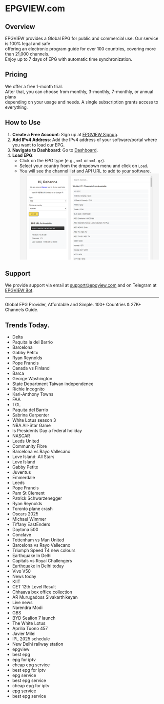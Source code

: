# EPGVIEW.com



## Overview
EPGVIEW provides a Global EPG for public and commercial use. Our service is 100% legal and safe\
offering an electronic program guide for over 100 countries, covering more than 21,000 channels.\
Enjoy up to 7 days of EPG with automatic time synchronization.

## Pricing
We offer a free 1-month trial. \
After that, you can choose from monthly, 3-monthly, 7-monthly, or annual plans \
depending on your usage and needs. A single subscription grants access to everything.

## How to Use
1. **Create a Free Account**: Sign up at [EPGVIEW Signup](https://epgview.com/signup.php).
2. **Add IPv4 Address**: Add the IPv4 address of your software/portal where you want to load our EPG.
3. **Navigate to Dashboard**: Go to [Dashboard](https://epgview.com/dashboard.php).
4. **Load EPG**:
   - Click on the EPG type (e.g., `xml` or `xml.gz`).
   - Select your country from the dropdown menu and click on `Load`.
   - You will see the channel list and API URL to add to your software.
![EPGVIEW](img/dashboard.png)
## Support
We provide support via email at [support@epgview.com](mailto:support@epgview.com) and on Telegram at [EPGVIEW Bot](https://t.me/epgview_bot).

---

Global EPG Provider, Affordable and Simple. 100+ Countries & 27K+ Channels Guide.

## Trends Today.

- Delta
- Paquita la del Barrio
- Barcelona
- Gabby Petito
- Ryan Reynolds
- Pope Francis
- Canada vs Finland
- Barca
- George Washington
- State Department Taiwan independence
- Richie Incognito
- Karl-Anthony Towns
- FAA
- TGL
- Paquita del Barrio
- Sabrina Carpenter
- White Lotus season 3
- NBA All-Star Game
- Is Presidents Day a federal holiday
- NASCAR
- Leeds United
- Community Fibre
- Barcelona vs Rayo Vallecano
- Love Island: All Stars
- Love Island
- Gabby Petito
- Juventus
- Emmerdale
- Leeds
- Pope Francis
- Pam St Clement
- Patrick Schwarzenegger
- Ryan Reynolds
- Toronto plane crash
- Oscars 2025
- Michael Wimmer
- Tiffany EastEnders
- Daytona 500
- Conclave
- Tottenham vs Man United
- Barcelona vs Rayo Vallecano
- Triumph Speed T4 new colours
- Earthquake In Delhi
- Capitals vs Royal Challengers
- Earthquake in Delhi today
- Vivo V50
- News today
- KIIT
- CET 12th Level Result
- Chhaava box office collection
- AR Murugadoss Sivakarthikeyan
- Live news
- Narendra Modi
- GBS
- BYD Sealion 7 launch
- The White Lotus
- Aprilia Tuono 457
- Javier Milei
- IPL 2025 schedule
- New Delhi railway station
- epgview
- best epg
- epg for iptv
- cheap epg service
- best epg for iptv
- epg service
- best epg service
- cheap epg for iptv
- epg service
- best epg service
